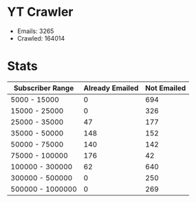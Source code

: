 # YT Crawler
- Emails: 3265
- Crawled: 164014

# Stats
| Subscriber Range  | Already Emailed | Not Emailed |
|-------|-------|-------|
| 5000 - 15000 | 0 | 694 |
| 15000 - 25000 | 0 | 326 |
| 25000 - 35000 | 47 | 177 |
| 35000 - 50000 | 148 | 152 |
| 50000 - 75000 | 140 | 142 |
| 75000 - 100000 | 176 | 42 |
| 100000 - 300000 | 62 | 640 |
| 300000 - 500000 | 0 | 250 |
| 500000 - 1000000 | 0 | 269 |

